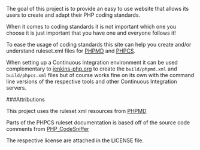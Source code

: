 The goal of this project is to provide an easy to use website that allows its users to create and adapt their PHP coding standards.

When it comes to coding standards it is not important which one you choose it is just important that you have one and everyone follows it!

To ease the usage of coding standards this site can help you create and/or understand ruleset.xml files for [PHPMD](http://phpmd.org/) and [PHPCS](http://pear.php.net/package/PHP_CodeSniffer).

When setting up a Continuous Integration environment it can be used complementary to [jenkins-php.org](http://jenkins-php.org) to create the `build/phpmd.xml` and `build/phpcs.xml` files but of course works fine on its own with the command line versions of the respective tools and other Continuous Integration servers.

###Attributions

This project uses the ruleset xml resources from [PHPMD](https://github.com/manuelpichler/phpmd/tree/master/src/main/resources/rulesets)

Parts of the PHPCS ruleset documentation is based off of the source code comments from [PHP_CodeSniffer](https://github.com/squizlabs/PHP_CodeSniffer)

The respective license are attached in the LICENSE file.

